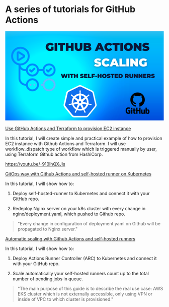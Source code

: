 # A series of tutorials for GitHub Actions

![gh-tf-example](images/scale-runners/0.png)

[Use GitHub Actions and Terraform to provision EC2 instance](tf-example.md)

In this tutorial, I will create simple and practical example of how to provision EC2 instance with Github Actions and Terraform. I will use workflow_dispatch type of workflow which is triggered manually by user, using Terraform Github action from HashiCorp.

https://youtu.be/-910lhQXJIs




[GitOps way with Github Actions and self-hosted runner on Kubernetes](gitops-selfhosted-runner.md)

In this tutorial, I will show how to:

1. Deploy self-hosted-runner to Kubernetes and connect it with your GitHub repo.

2. Redeploy Nginx server on your k8s cluster with every change in nginx/deployment.yaml, which pushed to Github repo.

> "Every change in configuration of deployment.yaml on Github will be propagated to Nginx server."




[Automatic scaling with Github Actions and self-hosted runners](scale-runners.md)

In this tutorial, I will show how to:

1. Deploy Actions Runner Controller (ARC) to Kubernetes and connect it with your GitHub repo.

2. Scale automatically your self-hosted runners count up to the total number of pending jobs in queue.

> "The main purpose of this guide is to describe the real use case: AWS EKS cluster which is not externally accessible, only using VPN or inside of VPC to which cluster is provisioned."